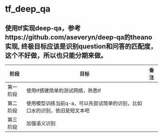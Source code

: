 # tf_deep_qa
使用tf实现deep-qa，参考https://github.com/aseveryn/deep-qa的theano实现, 终极目标应该是识别question和问答的匹配度，这个不好做，所以也只能分期来做。
---
|阶段|目标|备注
|---|---|---
第一阶段|使用tf搭建简单的测试网络，熟悉tf|
第二阶段|使用模型训练当前q-a，可以先尝试简单的识别，比如口水的识别，依旧是短文本吧|
第三阶段|加强语义识别|


